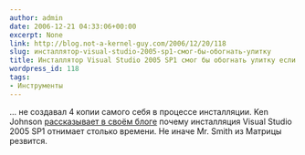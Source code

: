 ```yaml
---
author: admin
date: 2006-12-21 04:33:06+00:00
excerpt: None
link: http://blog.not-a-kernel-guy.com/2006/12/20/118
slug: инсталлятор-visual-studio-2005-sp1-смог-бы-обогнать-улитку
title: Инсталлятор Visual Studio 2005 SP1 смог бы обогнать улитку если бы не...
wordpress_id: 118
tags:
- Инструменты
---
```


... не создавал 4 копии самого себя в процессе инсталляции. Ken Johnson [рассказывает в своём блоге](http://www.nynaeve.net/?p=102) почему инсталляция Visual Studio 2005 SP1 отнимает столько времени. Не иначе Mr. Smith из Матрицы резвится.

